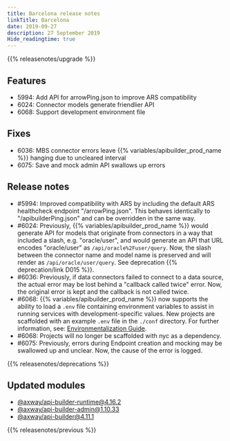 ```yaml
---
title: Barcelona release notes
linkTitle: Barcelona
date: 2019-09-27
description: 27 September 2019
Hide_readingtime: true
---
```


{{% releasenotes/upgrade %}}

## Features

* 5994: Add API for arrowPing.json to improve ARS compatibility
* 6024: Connector models generate friendlier API
* 6068: Support development environment file

## Fixes

* 6036: MBS connector errors leave {{% variables/apibuilder_prod_name %}} hanging due to uncleared interval
* 6075: Save and mock admin API swallows up errors

## Release notes

* #5994: Improved compatibility with ARS by including the default ARS healthcheck endpoint "/arrowPing.json". This behaves identically to "/apibuilderPing.json" and can be overridden in the same way.
* #6024: Previously, {{% variables/apibuilder_prod_name %}} would generate API for models that originate from connectors in a way that included a slash, e.g. "oracle/user", and would generate an API that URL encodes "oracle/user" as `/api/oracle%2Fuser/query`. Now, the slash between the connector name and model name is preserved and will render as `/api/oracle/user/query`. See deprecation {{% deprecation/link D015 %}}.
* #6036: Previously, if data connectors failed to connect to a data source, the actual error may be lost behind a "callback called twice" error. Now, the original error is kept and the callback is not called twice.
* #6068: {{% variables/apibuilder_prod_name %}} now supports the ability to load a `.env` file containing environment variables to assist in running services with development-specific values. New projects are scaffolded with an example `.env` file in the `./conf` directory. For further information, see: [Environmentalization Guide](/docs/how_to/environmentalization/).
* #6068: Projects will no longer be scaffolded with nyc as a dependency.
* #6075: Previously, errors during Endpoint creation and mocking may be swallowed up and unclear. Now, the cause of the error is logged.

{{% releasenotes/deprecations %}}

## Updated modules

* [@axway/api-builder-runtime@4.16.2](https://www.npmjs.com/package/@axway/api-builder-runtime/v/4.16.2)
* [@axway/api-builder-admin@1.10.33](https://www.npmjs.com/package/@axway/api-builder-admin/v/1.10.33)
* [@axway/api-builder@4.11.1](https://www.npmjs.com/package/@axway/api-builder/v/4.11.1)


{{% releasenotes/previous %}}

